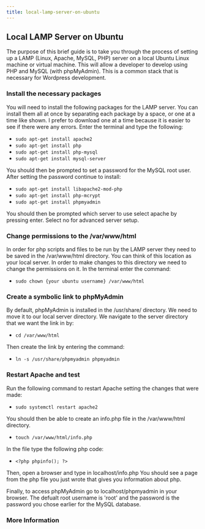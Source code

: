 ```yaml
---
title: local-lamp-server-on-ubuntu
---
```

## Local LAMP Server on Ubuntu

The purpose of this brief guide is to take you through the process of setting up a LAMP (Linux, Apache, MySQL, PHP) server on a local Ubuntu Linux machine or virtual machine.  This will allow a developer to develop using PHP and MySQL (with phpMyAdmin). This is a common stack that is necessary for Wordpress development.

### Install the necessary packages

 You will need to install the following packages for the LAMP server.  You can install them all at once by separating each package by a space, or one at a time like shown.  I prefer to download one at a time because it is easier to see if there were any errors. Enter the terminal and type the following:

 * `sudo apt-get install apache2`
 * `sudo apt-get install php`
 * `sudo apt-get install php-mysql`
 * `sudo apt-get install mysql-server`

You should then be prompted to set a password for the MySQL root user. After setting the password continue to install:

 * `sudo apt-get install libapache2-mod-php`
 * `sudo apt-get install php-mcrypt`
 * `sudo apt-get install phpmyadmin`

You should then be prompted which server to use select apache by pressing enter.
Select no for advanced server setup.

### Change permissions to the /var/www/html

In order for php scripts and files to be run by the LAMP server they need to be saved in the /var/www/html directory.  You can think of this location as your local server.  In order to make changes to this directory we need to change the permissions on it.  In the terminal enter the command:

* `sudo chown {your ubuntu username} /var/www/html`

### Create a symbolic link to phpMyAdmin

By default, phpMyAdmin is installed in the /usr/share/ directory.  We need to move it to our local server directory. We navigate to the server directory that we want the link in by:

* `cd /var/www/html`

Then create the link by entering the command:

* `ln -s /usr/share/phpmyadmin phpmyadmin`

### Restart Apache and test

Run the following command to restart Apache setting the changes that were made:

* `sudo systemctl restart apache2`

You should then be able to create an info.php file in the /var/www/html directory.

* `touch /var/www/html/info.php`

In the file type the following php code:

* `<?php
      phpinfo();
    ?>`

Then, open a browser and type in localhost/info.php
You should see a page from the php file you just wrote that gives you information about php.

Finally, to access phpMyAdmin go to localhost/phpmyadmin in your browser.  The defualt root username is 'root' and the password is the password you chose earlier for the MySQL database.

### More Information

<!-- Insert helpful links here -->
